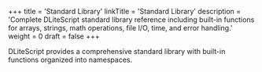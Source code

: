 +++
title = 'Standard Library'
linkTitle = 'Standard Library'
description = 'Complete DLiteScript standard library reference including built-in functions for arrays, strings, math operations, file I/O, time, and error handling.'
weight = 0
draft = false
+++

DLiteScript provides a comprehensive standard library with built-in functions organized into namespaces.
